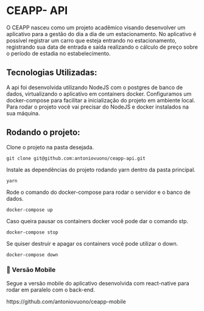 
# CEAPP- API 

O CEAPP nasceu como um projeto acadêmico visando desenvolver um aplicativo para a gestão do dia a dia de um estacionamento. No aplicativo é possível registrar um carro que esteja entrando no estacionamento, registrando sua data de entrada e saída realizando o cálculo de preço sobre o período de estadia no estabelecimento.



## Tecnologias Utilizadas:

A api foi desenvolvida utilizando NodeJS com o postgres de banco de dados, virtualizando o aplicativo em containers docker. Configuramos um docker-compose para facilitar a inicialização do projeto em ambiente local.
Para rodar o projeto você vai precisar do NodeJS e docker instalados na sua máquina.

## Rodando o projeto:
Clone o projeto na pasta desejada. 
```
git clone git@github.com:antoniovuono/ceapp-api.git
```
Instale as dependências do projeto rodando yarn dentro da pasta principal.
```
yarn
```
Rode o comando do docker-compose para rodar o servidor e o banco de dados.
```
docker-compose up
```
Caso queira pausar os containers docker você pode dar o comando stp.
```
docker-compose stop
```
Se quiser destruir e apagar os containers você pode utilizar o down.
```
docker-compose down
```
<h3>📲 Versão Mobile</h3>
<p> Segue a versão mobile do aplicativo desenvolvida com react-native para rodar em paralelo com o back-end. </p>
<link>https://github.com/antoniovuono/ceapp-mobile</link>

